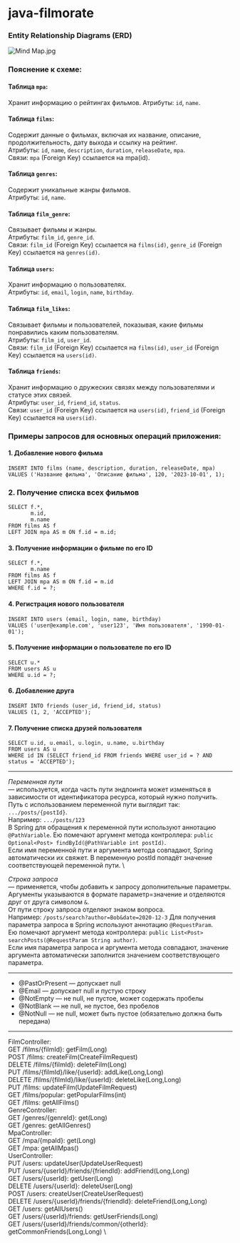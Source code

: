 # java-filmorate

### Entity Relationship Diagrams (ERD)
![Mind Map.jpg](..%2F..%2FDesktop%2FMind%20Map.jpg)

### Пояснение к схеме:
#### Таблица `mpa`:
Хранит информацию о рейтингах фильмов.
Атрибуты: `id`, `name`.

#### Таблица `films`:
Содержит данные о фильмах, включая их название, описание, продолжительность, дату выхода и ссылку на рейтинг. \
Атрибуты: `id`, `name`, `description`, `duration`, `releaseDate`, `mpa`. \
Связи: `mpa` (Foreign Key) ссылается на mpa(id).

#### Таблица `genres`:
Содержит уникальные жанры фильмов. \
Атрибуты: `id`, `name`.

#### Таблица `film_genre`:
Связывает фильмы и жанры. \
Атрибуты: `film_id`, `genre_id`. \
Связи: `film_id` (Foreign Key) ссылается на `films(id)`, `genre_id` (Foreign Key) ссылается на `genres(id)`.

#### Таблица `users`:
Хранит информацию о пользователях. \
Атрибуты: `id`, `email`, `login`, `name`, `birthday`.

#### Таблица `film_likes`:
Связывает фильмы и пользователей, показывая, какие фильмы понравились каким пользователям. \
Атрибуты: `film_id`, `user_id`. \
Связи: `film_id` (Foreign Key) ссылается на `films(id)`, `user_id` (Foreign Key) ссылается на `users(id)`.

#### Таблица `friends`:
Хранит информацию о дружеских связях между пользователями и статусе этих связей. \
Атрибуты: `user_id`, `friend_id`, `status`. \
Связи: `user_id` (Foreign Key) ссылается на `users(id)`, `friend_id` (Foreign Key) ссылается на `users(id)`.

### Примеры запросов для основных операций приложения:
#### 1. Добавление нового фильма
```
INSERT INTO films (name, description, duration, releaseDate, mpa)
VALUES ('Название фильма', 'Описание фильма', 120, '2023-10-01', 1);
```

### 2. Получение списка всех фильмов
```
SELECT f.*,
       m.id,
       m.name
FROM films AS f
LEFT JOIN mpa AS m ON f.id = m.id;
```

#### 3. Получение информации о фильме по его ID
```
SELECT f.*,
       m.name
FROM films AS f
LEFT JOIN mpa AS m ON f.id = m.id
WHERE f.id = ?;
```

#### 4. Регистрация нового пользователя
```
INSERT INTO users (email, login, name, birthday)
VALUES ('user@example.com', 'user123', 'Имя пользователя', '1990-01-01');
```

#### 5. Получение информации о пользователе по его ID
```
SELECT u.*
FROM users AS u
WHERE u.id = ?;
```

#### 6. Добавление друга
```
INSERT INTO friends (user_id, friend_id, status) 
VALUES (1, 2, 'ACCEPTED');
```

#### 7. Получение списка друзей пользователя
```
SELECT u.id, u.email, u.login, u.name, u.birthday
FROM users AS u
WHERE id IN (SELECT friend_id FROM friends WHERE user_id = ? AND status = 'ACCEPTED');
```

---

_Переменная пути_ \
— используется, когда часть пути эндпоинта может изменяться в зависимости от идентификатора ресурса, который нужно получить. \
Путь с использованием переменной пути выглядит так: `.../posts/{postId}`. \
Например: `.../posts/123` \
В Spring для обращения к переменной пути используют аннотацию `@PathVariable`. 
Ею помечают аргумент метода контроллера: `public Optional<Post> findById(@PathVariable int postId)`. \
Если имя переменной пути и аргумента метода совпадают, Spring автоматически их свяжет. В переменную postId попадёт значение соответствующей переменной пути. \

_Строка запроса_ \
— применяется, чтобы добавить к запросу дополнительные параметры. \
Аргументы указываются в формате параметр=значение и отделяются друг от друга символом `&`. \
От пути строку запроса отделяют знаком вопроса. \
Например: `/posts/search?author=Bob&date=2020-12-3`
Для получения параметра запроса в Spring используют аннотацию `@RequestParam`. \
Ею помечают аргумент метода контроллера: `public List<Post> searchPosts(@RequestParam String author)`. \
Если имя параметра запроса и аргумента метода совпадают, значение аргумента автоматически заполнится значением соответствующего параметра.

---

- @PastOrPresent   — допускает null
- @Email           — допускает null и пустую строку
- @NotEmpty        — не null, не пустое, может содержать пробелы
- @NotBlank        — не null, не пустое, без пробелов
- @NotNull         — не null, может быть пустое (обязательно должна быть передана)

---

FilmController: \
    GET /films/{filmId}: getFilm(Long) \
    POST /films: createFilm(CreateFilmRequest) \
    DELETE /films/{filmId}: deleteFilm(Long) \
    PUT /films/{filmId}/like/{userId}: addLike(Long,Long) \
    DELETE /films/{filmId}/like/{userId}: deleteLike(Long,Long) \
    PUT /films: updateFilm(UpdateFilmRequest) \
    GET /films/popular: getPopularFilms(int) \
    GET /films: getAllFilms() \
GenreController: \
    GET /genres/{genreId}: get(Long) \
    GET /genres: getAllGenres() \
MpaController: \
    GET /mpa/{mpaId}: get(Long) \
    GET /mpa: getAllMpas() \
UserController: \
    PUT /users: updateUser(UpdateUserRequest) \
    PUT /users/{userId}/friends/{friendId}: addFriend(Long,Long) \
    GET /users/{userId}: getUser(Long) \
    DELETE /users/{userId}: deleteUser(Long) \
    POST /users: createUser(CreateUserRequest) \
    DELETE /users/{userId}/friends/{friendId}: deleteFriend(Long,Long) \
    GET /users: getAllUsers() \
    GET /users/{userId}/friends: getUserFriends(Long) \
    GET /users/{userId}/friends/common/{otherId}: getCommonFriends(Long,Long) \